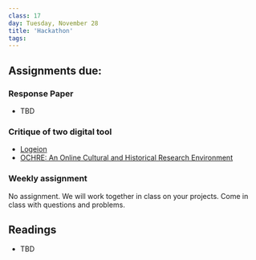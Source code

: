 ```yaml
---
class: 17
day: Tuesday, November 28
title: 'Hackathon'
tags: 
---
```


## Assignments due:

### Response Paper
- TBD

### Critique of two digital tool
- [Logeion](https://logeion.uchicago.edu/)
- [OCHRE: An Online Cultural and Historical Research Environment](https://voices.uchicago.edu/ochre/)

### Weekly assignment
No assignment. We will work together in class on your projects. Come in class with questions and problems.

## Readings 
- TBD